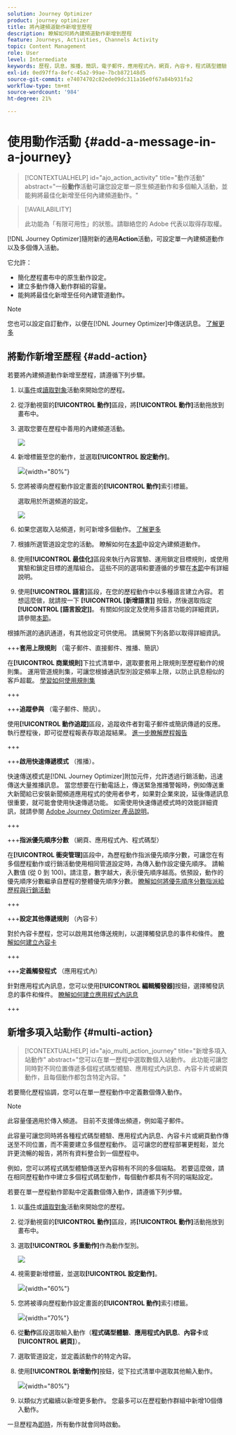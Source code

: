 ```yaml
---
solution: Journey Optimizer
product: journey optimizer
title: 將內建頻道動作新增至歷程
description: 瞭解如何將內建頻道動作新增到歷程
feature: Journeys, Activities, Channels Activity
topic: Content Management
role: User
level: Intermediate
keywords: 歷程，訊息，推播，簡訊，電子郵件，應用程式內，網頁，內容卡，程式碼型體驗
exl-id: 0ed97ffa-8efc-45a2-99ae-7bcb872148d5
source-git-commit: e74074702c82ede09dc311a16e0f67a84b931fa2
workflow-type: tm+mt
source-wordcount: '984'
ht-degree: 21%

---
```


# 使用動作活動 {#add-a-message-in-a-journey}

>[!CONTEXTUALHELP]
>id="ajo_action_activity"
>title="動作活動"
>abstract="一般&#x200B;**動作**&#x200B;活動可讓您設定單一原生頻道動作和多個輸入活動，並能夠將最佳化新增至任何內建頻道動作。"

>[!AVAILABILITY]
>
>此功能為「有限可用性」的狀態。請聯絡您的 Adobe 代表以取得存取權。

[!DNL Journey Optimizer]隨附新的通用&#x200B;**Action**&#x200B;活動，可設定單一內建頻道動作以及多個傳入活動。

它允許：

* 簡化歷程畫布中的原生動作設定。
* 建立多動作傳入動作群組的容量。
* 能夠將最佳化新增至任何內建管道動作。

>[!NOTE]
>
>您也可以設定自訂動作，以便在[!DNL Journey Optimizer]中傳送訊息。 [了解更多](#recommendation)

## 將動作新增至歷程  {#add-action}

若要將內建頻道動作新增至歷程，請遵循下列步驟。

1. 以[事件](general-events.md)或[讀取對象](read-audience.md)活動來開始您的歷程。

1. 從浮動視窗的&#x200B;**[!UICONTROL 動作]**&#x200B;區段，將&#x200B;**[!UICONTROL 動作]**&#x200B;活動拖放到畫布中。

1. 選取您要在歷程中善用的內建頻道活動。

   ![](assets/journey-action-type-cbe.png)

1. 新增標籤至您的動作，並選取&#x200B;**[!UICONTROL 設定動作]**。

   ![](assets/journey-action-configure.png){width="80%"}

1. 您將被導向歷程動作設定畫面的&#x200B;**[!UICONTROL 動作]**&#x200B;索引標籤。

   選取用於所選頻道的設定。

   ![](assets/journey-action-actions-tab.png)

1. 如果您選取入站頻道，則可新增多個動作。 [了解更多](#multi-action)

1. 根據所選管道設定您的活動。 瞭解如何在[本節](journeys-message.md)中設定內建頻道動作。

1. 使用&#x200B;**[!UICONTROL 最佳化]**&#x200B;區段來執行內容實驗、運用鎖定目標規則，或使用實驗和鎖定目標的進階組合。 這些不同的選項和要遵循的步驟在[本節](../campaigns/campaigns-message-optimization.md)中有詳細說明。

1. 使用&#x200B;**[!UICONTROL 語言]**&#x200B;區段，在您的歷程動作中以多種語言建立內容。 若想這麼做，就請按一下 **[!UICONTROL [新增語言]]** 按鈕，然後選取指定 **[!UICONTROL [語言設定]]**。 有關如何設定及使用多語言功能的詳細資訊，請參閱[本節](../content-management/multilingual-gs.md)。

根據所選的通訊通道，有其他設定可供使用。 請展開下列各節以取得詳細資訊。

+++**套用上限規則** （電子郵件、直接郵件、推播、簡訊）

在&#x200B;**[!UICONTROL 商業規則]**&#x200B;下拉式清單中，選取要套用上限規則至歷程動作的規則集。 運用管道規則集，可讓您根據通訊型別設定頻率上限，以防止訊息相似的客戶超載。 [學習如何使用規則集](../conflict-prioritization/rule-sets.md)

+++

+++**追蹤參與** （電子郵件、簡訊）。

使用&#x200B;**[!UICONTROL 動作追蹤]**&#x200B;區段，追蹤收件者對電子郵件或簡訊傳遞的反應。 執行歷程後，即可從歷程報表存取追蹤結果。 [進一步瞭解歷程報告](../reports/journey-global-report-cja.md)

+++

+++**啟用快速傳遞模式** （推播）。

快速傳送模式是[!DNL Journey Optimizer]附加元件，允許透過行銷活動，迅速傳送大量推播訊息。 當您想要在行動電話上，傳送緊急推播警報時，例如傳送重大新聞給已安裝新聞頻道應用程式的使用者參考，如果對企業來說，延後傳遞訊息很重要，就可能會使用快速傳遞功能。 如需使用快速傳遞模式時的效能詳細資訊，就請參閱 [Adobe Journey Optimizer 產品說明](https://helpx.adobe.com/tw/legal/product-descriptions/adobe-journey-optimizer.html)。

+++

+++**指派優先順序分數** （網頁、應用程式內、程式碼型）

在&#x200B;**[!UICONTROL 衝突管理]**&#x200B;區段中，為歷程動作指派優先順序分數，可讓您在有多個歷程動作或行銷活動使用相同管道設定時，為傳入動作設定優先順序。 請輸入數值 (從 0 到 100)。請注意，數字越大，表示優先順序越高。依預設，動作的優先順序分數繼承自歷程的整體優先順序分數。 [瞭解如何將優先順序分數指派給歷程與行銷活動](../conflict-prioritization/priority-scores.md)

+++

+++**設定其他傳遞規則** （內容卡）

對於內容卡歷程，您可以啟用其他傳送規則，以選擇觸發訊息的事件和條件。 [瞭解如何建立內容卡](../content-card/create-content-card.md)

+++

+++**定義觸發程式** （應用程式內）

針對應用程式內訊息，您可以使用&#x200B;**[!UICONTROL 編輯觸發器]**&#x200B;按鈕，選擇觸發訊息的事件和條件。 [瞭解如何建立應用程式內訊息](../in-app/create-in-app.md)

+++

## 新增多項入站動作 {#multi-action}

>[!CONTEXTUALHELP]
>id="ajo_multi_action_journey"
>title="新增多項入站動作"
>abstract="您可以在單一歷程中選取數個入站動作。 此功能可讓您同時對不同位置傳遞多個程式碼型體驗、應用程式內訊息、內容卡片或網頁動作，且每個動作都包含特定內容。"

若要簡化歷程協調，您可以在單一歷程動作中定義數個傳入動作。

>[!NOTE]
>
>此容量僅適用於傳入頻道。 目前不支援傳出頻道，例如電子郵件。

此容量可讓您同時將各種程式碼型體驗、應用程式內訊息、內容卡片或網頁動作傳送至不同位置，而不需要建立多個歷程動作。 這可讓您的歷程部署更輕鬆，並允許更流暢的報告，將所有資料整合到一個歷程中。

例如，您可以將程式碼型體驗傳送至內容稍有不同的多個端點。 若要這麼做，請在相同歷程動作中建立多個程式碼型動作，每個動作都具有不同的端點設定。

若要在單一歷程動作節點中定義數個傳入動作，請遵循下列步驟。

1. 以[事件](general-events.md)或[讀取對象](read-audience.md)活動來開始您的歷程。

1. 從浮動視窗的&#x200B;**[!UICONTROL 動作]**&#x200B;區段，將&#x200B;**[!UICONTROL 動作]**&#x200B;活動拖放到畫布中。

1. 選取&#x200B;**[!UICONTROL 多重動作]**&#x200B;作為動作型別。

   ![](assets/journey-multi-action.png)

1. 視需要新增標籤，並選取&#x200B;**[!UICONTROL 設定動作]**。

   ![](assets/journey-multi-action-configure.png){width="60%"}

1. 您將被導向歷程動作設定畫面的&#x200B;**[!UICONTROL 動作]**&#x200B;索引標籤。

   ![](assets/journey-multi-action-configuration.png){width="70%"}

1. 從&#x200B;**動作**&#x200B;區段選取輸入動作（**程式碼型體驗**、**應用程式內訊息**、**內容卡**&#x200B;或&#x200B;**[!UICONTROL 網頁]**）。

1. 選取管道設定，並定義該動作的特定內容。

1. 使用&#x200B;**[!UICONTROL 新增動作]**&#x200B;按鈕，從下拉式清單中選取其他輸入動作。

   ![](assets/journey-multi-action-add.png){width="80%"}

1. 以類似方式繼續以新增更多動作。 您最多可以在歷程動作群組中新增10個傳入動作。

一旦歷程為[即時](publishing-the-journey.md)，所有動作就會同時啟動。
<!--
## Next steps {#next}

Once your action is configured, you can design its content. [Learn more]-->
